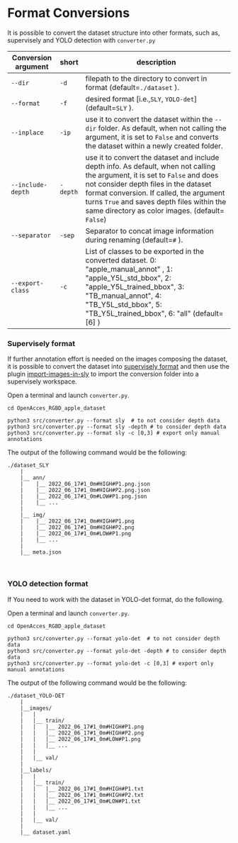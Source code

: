 
# Format Conversions
It is possible to convert the dataset structure into other formats, such as, supervisely and YOLO detection with `converter.py`

|Conversion argument | short | description |
|---|---|---|
|`--dir`|`-d`| filepath to the directory to convert in format (default=`./dataset` ).|
|`--format`|`-f`| desired format [i.e.,`SLY`, `YOLO-det`] (default=`SLY` ). |
|`--inplace`|`-ip`| use it to convert the dataset within the `--dir` folder. As default, when not calling the argument, it is set to `False` and converts the dataset within a newly created folder. |
|`--include-depth`|`-depth`| use it to convert the dataset and include depth info. As default, when not calling the argument, it is set to `False` and does not consider depth files in the dataset format conversion. If called, the argument turns `True` and saves depth files within the same directory as color images. (default= `False`) |
|`--separator`|`-sep`| Separator to concat image information during renaming (default=`#` ). |
| `--export-class` | `-c` | List of classes to be exported in the converted dataset. 0: "apple_manual_annot" , 1: "apple_Y5L_std_bbox", 2: "apple_Y5L_trained_bbox", 3: "TB_manual_annot", 4: "TB_Y5L_std_bbox", 5: "TB_Y5L_trained_bbox", 6: "all" (default=[6] ) |



### Supervisely format
If further annotation effort is needed on the images composing the dataset, it is possible to convert the dataset into [supervisely format](https://docs.supervisely.com/customization-and-integration/00_ann_format_navi/01_project_structure_new) and then use the plugin [import-images-in-sly](https://app.supervisely.com/ecosystem/apps/import-images-in-sly-format?id=154) to import the conversion folder into a supervisely workspace.


Open a terminal and launch `converter.py`.
```
cd OpenAcces_RGBD_apple_dataset

python3 src/converter.py --format sly  # to not consider depth data
python3 src/converter.py --format sly -depth # to consider depth data
python3 src/converter.py --format sly -c [0,3] # export only manual annotations

```
The output of the following command would be the following:
```
./dataset_SLY
    |
    |__ ann/
    |    |__ 2022_06_17#1_0m#HIGH#P1.png.json
    |    |__ 2022_06_17#1_0m#HIGH#P2.png.json
    |    |__ 2022_06_17#1_0m#LOW#P1.png.json
    |    |__ ...
    |
    |__ img/
    |    |__ 2022_06_17#1_0m#HIGH#P1.png
    |    |__ 2022_06_17#1_0m#HIGH#P2.png
    |    |__ 2022_06_17#1_0m#LOW#P1.png
    |    |__ ...
    |
    |__ meta.json
```
<br>

### YOLO detection format
If You need to work with the dataset in YOLO-det format, do the following.

Open a terminal and launch `converter.py`.
```
cd OpenAcces_RGBD_apple_dataset

python3 src/converter.py --format yolo-det  # to not consider depth data
python3 src/converter.py --format yolo-det -depth # to consider depth data
python3 src/converter.py --format yolo-det -c [0,3] # export only manual annotations
```
The output of the following command would be the following:
```
./dataset_YOLO-DET
    |
    |__images/
    |   |
    |   |__ train/
    |   |   |__ 2022_06_17#1_0m#HIGH#P1.png
    |   |   |__ 2022_06_17#1_0m#HIGH#P2.png
    |   |   |__ 2022_06_17#1_0m#LOW#P1.png
    |   |   |__ ...
    |   |   
    |   |__ val/
    |
    |__labels/
    |   |
    |   |__ train/
    |   |   |__ 2022_06_17#1_0m#HIGH#P1.txt
    |   |   |__ 2022_06_17#1_0m#HIGH#P2.txt
    |   |   |__ 2022_06_17#1_0m#LOW#P1.txt
    |   |   |__ ...
    |   |   
    |   |__ val/
    |
    |__ dataset.yaml
```

